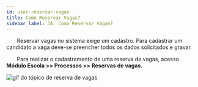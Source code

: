 ```yaml
---
id: user-reservar-vagas
title: Como Reservar Vagas?
sidebar_label: 34. Como Reservar Vagas?
---
```


<div class="justificado">

&nbsp;&nbsp;&nbsp;&nbsp;&nbsp;&nbsp;&nbsp;Reservar vagas no sistema exige um cadastro. Para cadastrar um candidato a vaga deve-se preencher todos os dados solicitados e gravar.

&nbsp;&nbsp;&nbsp;&nbsp;&nbsp;&nbsp;&nbsp;Para realizar o cadastramento de uma reserva de vagas, acesso **Módulo Escola >> Processos >> Reservas de vagas.**

![gif do tópico de reserva de vagas](../img/user-docs/reservar_vagas.gif)

</div>


